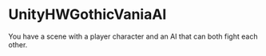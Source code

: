 # UnityHWGothicVaniaAI
You have a scene with a player character and an AI that can both fight each other.
